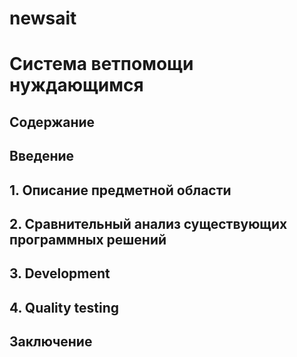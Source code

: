 # newsait
# Система ветпомощи нуждающимся

## Содержание

## Введение

## 1. Описание предметной области

## 2. Сравнительный анализ существующих программных решений

## 3. Development

## 4. Quality testing

## Заключение
